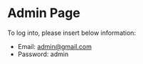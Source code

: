 # Admin Page

  To log into, please insert below information:
  - Email: admin@gmail.com
  - Password: admin
